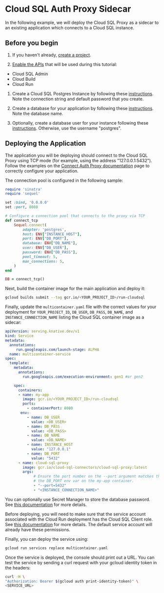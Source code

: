 # Cloud SQL Auth Proxy Sidecar

In the following example, we will deploy the Cloud SQL Proxy as a sidecar to an
existing application which connects to a Cloud SQL instance.

## Before you begin

1. If you haven't already, [create a project](https://cloud.google.com/resource-manager/docs/creating-managing-projects#creating_a_project).

1. [Enable the APIs](https://console.cloud.google.com/flows/enableapi?apiid=run.googleapis.com,sqladmin.googleapis.com,run.googleapis.com) that will be used during this tutorial:

  * Cloud SQL Admin
  * Cloud Build
  * Cloud Run
  
1. Create a Cloud SQL Postgres Instance by following these
[instructions](https://cloud.google.com/sql/docs/postgres/create-instance).
Note the connection string and default password that you create.

1. Create a database for your application by following these
[instructions](https://cloud.google.com/sql/docs/postgres/create-manage-databases).
Note the database name.

1. Optionally, create a database user for your instance following these
[instructions](https://cloud.google.com/sql/docs/postgres/create-manage-users).
Otherwise, use the username "postgres".

## Deploying the Application

The application you will be deploying should connect to the Cloud SQL Proxy using
TCP mode (for example, using the address "127.0.0.1:5432"). Follow the examples
on the [Connect Auth Proxy documentation](https://cloud.google.com/sql/docs/postgres/connect-auth-proxy#expandable-1)
page to correctly configure your application.

The connection pool is configured in the following sample:

```ruby
require 'sinatra'
require 'sequel'

set :bind, '0.0.0.0'
set :port, 8080

# Configure a connection pool that connects to the proxy via TCP
def connect_tcp
    Sequel.connect(
        adapter: 'postgres',
        host: ENV["INSTANCE_HOST"],
        port: ENV["DB_PORT"],
        database: ENV["DB_NAME"],
        user: ENV["DB_USER"],
        password: ENV["DB_PASS"],
        pool_timeout: 5,
        max_connections: 5,
    )
end

DB = connect_tcp()
```

Next, build the container image for the main application and deploy it:

```bash
gcloud builds submit --tag gcr.io/<YOUR_PROJECT_ID>/run-cloudsql
```

Finally, update the `multicontainer.yaml` file with the correct values for your
deployment for `YOUR_PROJECT_ID`, `DB_USER`, `DB_PASS`, `DB_NAME`, and `INSTANCE_CONNECTION_NAME`
listing the Cloud SQL container image as a sidecar:

```yaml
apiVersion: serving.knative.dev/v1
kind: Service
metadata:
  annotations:
     run.googleapis.com/launch-stage: ALPHA
  name: multicontainer-service
spec:
  template:
    metadata:
      annotations:
        run.googleapis.com/execution-environment: gen1 #or gen2

    spec:
      containers:
      - name: my-app
        image: gcr.io/<YOUR_PROJECT_ID>/run-cloudsql
        ports:
          - containerPort: 8080
       env:
          - name: DB_USER
            value: <DB_USER>
          - name: DB_PASS
            value: <DB_PASS>
          - name: DB_NAME
            value: <DB_NAME>
          - name: INSTANCE_HOST
            value: "127.0.0.1"
          - name: DB_PORT
            value: "5432"
      - name: cloud-sql-proxy
        image: gcr.io/cloud-sql-connectors/cloud-sql-proxy:latest
        args:
             # Ensure the port number on the --port argument matches the value of
             # the DB_PORT env var on the my-app container.
             - "--port=5432"
             - "<INSTANCE_CONNECTION_NAME>"

```

You can optionally use Secret Manager to store the database password. See
[this documentation](https://cloud.google.com/run/docs/deploying#yaml) for more details.

Before deploying, you will need to make sure that the service account associated
with the Cloud Run deployment has the Cloud SQL Client role.
See [this documentation](https://cloud.google.com/sql/docs/postgres/roles-and-permissions)
for more details. The default service account will already have these permissions.

Finally, you can deploy the service using:

```bash
gcloud run services replace multicontainer.yaml
```

Once the service is deployed, the console should print out a URL. You can test
the service by sending a curl request with your gcloud identity token in the headers:

```bash
curl -H \
"Authorization: Bearer $(gcloud auth print-identity-token)" \
<SERVICE_URL>
```
